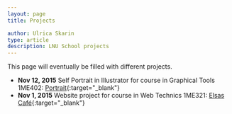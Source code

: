```yaml
---
layout: page
title: Projects

author: Ulrica Skarin
type: article
description: LNU School projects 
---
```


This page will eventually be filled with different projects.

- **Nov 12, 2015** Self Portrait in Illustrator for course in Graphical Tools 1ME402: [Portrait](http://ulricaskarin.com/self_portrait.php){:target="_blank"}
- **Nov 1, 2015** Website project for course in Web Technics 1ME321: [Elsas Café](http://ulricaskarin.com/u3/index.html){:target="_blank"}
